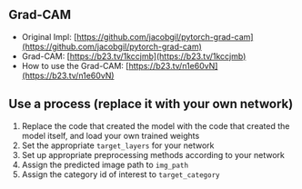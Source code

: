 ## Grad-CAM
- Original Impl: [https://github.com/jacobgil/pytorch-grad-cam](https://github.com/jacobgil/pytorch-grad-cam)
- Grad-CAM: [https://b23.tv/1kccjmb](https://b23.tv/1kccjmb)
- How to use the Grad-CAM: [https://b23.tv/n1e60vN](https://b23.tv/n1e60vN)

## Use a process (replace it with your own network)
1. Replace the code that created the model with the code that created the model itself, and load your own trained weights
2. Set the appropriate `target_layers` for your network
3. Set up appropriate preprocessing methods according to your network
4. Assign the predicted image path to `img_path`
5. Assign the category id of interest to `target_category`

